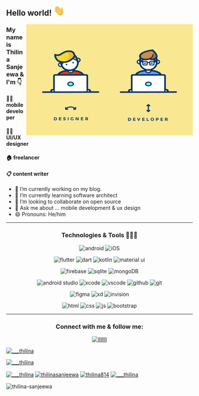 ## Hello world! <img src="https://github.com/thilina-sanjeewa/thilina-sanjeewa/blob/main/wave.gif" width="30px">

<img align="right" alt="GIF" src="https://github.com/thilina-sanjeewa/thilina-sanjeewa/blob/main/5.gif?raw=true" width="450" height="300"  />

###   My name is Thilina Sanjeewa & I'm 👇 
#### 👨‍💻 mobile developer  
#### 🧑‍🎨 UI/UX designer 
#### 🏠 freelancer
#### 📋 content writer


- 🔭 I’m currently working on my blog.
- 🌱 I’m currently learning software architect
- 👯 I’m looking to collaborate on open source
- 💬 Ask me about ... mobile development & ux design
- 😄 Pronouns: He/him


---

<h3 align="center">Technologies & Tools 🧑‍💻📲</h3>
<p align="center"><a><img src="https://img.shields.io/badge/Android-3DDC84?style=for-the-badge&logo=android&logoColor=white" alt="android"/></a> <a><img src="https://img.shields.io/badge/iOS-000000?style=for-the-badge&logo=ios&logoColor=white" alt="iOS"/></a></p>
<p align="center"><a><img src="https://img.shields.io/badge/Flutter-02569B?style=for-the-badge&logo=flutter&logoColor=white" alt="flutter"/></a> <a><img src="https://img.shields.io/badge/Dart-0175C2?style=for-the-badge&logo=dart&logoColor=white" alt="dart"/></a> <a><img src="https://img.shields.io/badge/Kotlin-0095D5?&style=for-the-badge&logo=kotlin&logoColor=white" alt="kotlin"/> <a><img src="https://img.shields.io/badge/Material%20UI-007FFF?style=for-the-badge&logo=mui&logoColor=white" alt="material ui"/></a>
<p align="center"><a><img src="https://img.shields.io/badge/firebase-ffca28?style=for-the-badge&logo=firebase&logoColor=black" alt="firebase"/></a> <a><img src="https://img.shields.io/badge/SQLite-07405E?style=for-the-badge&logo=sqlite&logoColor=white" alt="sqlite"/></a> <a><img src="https://img.shields.io/badge/MongoDB-4EA94B?style=for-the-badge&logo=mongodb&logoColor=white" alt="mongoDB"/></a></p>
  <p align="center"><a><img src="https://img.shields.io/badge/Android_Studio-3DDC84?style=for-the-badge&logo=android-studio&logoColor=white" alt="android studio"/></a> <a><img src="https://img.shields.io/badge/Xcode-007ACC?style=for-the-badge&logo=Xcode&logoColor=white" alt="xcode"/></a> <a><img src="https://img.shields.io/badge/Visual_Studio_Code-0078D4?style=for-the-badge&logo=visual%20studio%20code&logoColor=white" alt="vscode"/></a> <a><img src="https://img.shields.io/badge/GitHub-100000?style=for-the-badge&logo=github&logoColor=white" alt="github"/></a> <a><img src="https://img.shields.io/badge/GIT-E44C30?style=for-the-badge&logo=git&logoColor=white" alt="git"></a></p>
<p align="center"><a><img src="https://img.shields.io/badge/Figma-F24E1E?style=for-the-badge&logo=figma&logoColor=white" alt="figma"/></a> <a><img src="https://img.shields.io/badge/Adobe%20XD-470137?style=for-the-badge&logo=Adobe%20XD&logoColor=#FF61F6" alt="xd"/></a> <a><img src="https://img.shields.io/badge/InVision-FF3366?style=for-the-badge&logo=InVision&logoColor=white" alt="invision"></a></p>
<p align="center"><a><img src="https://img.shields.io/badge/HTML5-E34F26?style=for-the-badge&logo=html5&logoColor=white" alt="html"/></a> <a><img src="https://img.shields.io/badge/CSS3-1572B6?style=for-the-badge&logo=css3&logoColor=white" alt="css"/></a> <a><img src="https://img.shields.io/badge/JavaScript-323330?style=for-the-badge&logo=javascript&logoColor=F7DF1E" alt="js"/></a> <a><img src="https://img.shields.io/badge/Bootstrap-563D7C?style=for-the-badge&logo=bootstrap&logoColor=white" alt="bootstrap"/></a> </p>

------

<h3 align="center">Connect with me & follow me:</h3>
<p align="center">  <a href="https://twitter.com/___thilina" target="blank"><img src="https://img.shields.io/badge/Signal-%23039BE5.svg?&style=for-the-badge&logo=Signal&logoColor=white" alt="lllllll"/></a></p>
<p align="center">
  <p align="left"> <a href="https://twitter.com/___thilina" target="blank"><img src="https://img.shields.io/twitter/follow/___thilina?logo=twitter&style=for-the-badge" alt="___thilina" /></a> </p>
  <p align="center">
  <p align="left"> <a href="https://www.linkedin.com/in/thilinasanjeewa/" target="blank"><img src="https://img.shields.io/twitter/follow/___thilina?logo=twitter&style=for-the-badge" alt="___thilina" /></a> </p>
  
<a href="https://twitter.com/___thilina" target="blank"><img align="center" src="https://raw.githubusercontent.com/rahuldkjain/github-profile-readme-generator/master/src/images/icons/Social/twitter.svg" alt="___thilina" height="30" width="40" /></a>
<a href="https://linkedin.com/in/thilinasanjeewa" target="blank"><img align="center" src="https://raw.githubusercontent.com/rahuldkjain/github-profile-readme-generator/master/src/images/icons/Social/linked-in-alt.svg" alt="thilinasanjeewa" height="30" width="40" /></a>
<a href="https://fb.com/thilina814" target="blank"><img align="center" src="https://raw.githubusercontent.com/rahuldkjain/github-profile-readme-generator/master/src/images/icons/Social/facebook.svg" alt="thilina814" height="30" width="40" /></a>
<a href="https://instagram.com/___thilina" target="blank"><img align="center" src="https://raw.githubusercontent.com/rahuldkjain/github-profile-readme-generator/master/src/images/icons/Social/instagram.svg" alt="___thilina" height="30" width="40" /></a>
</p>

  
<p><img align="center" src="https://github-readme-stats.vercel.app/api/top-langs?username=thilina-sanjeewa&show_icons=true&locale=en&layout=compact" alt="thilina-sanjeewa" /></p>

<!--
**thilina-sanjeewa/thilina-sanjeewa** is a ✨ _special_ ✨ repository because its `README.md` (this file) appears on your GitHub profile.

Here are some ideas to get you started:

- 🔭 I’m currently working on ...
- 🌱 I’m currently learning ...
- 👯 I’m looking to collaborate on ...
- 🤔 I’m looking for help with ...
- 💬 Ask me about ...
- 📫 How to reach me: ...
- 😄 Pronouns: ...
- ⚡ Fun fact: ...
-->
